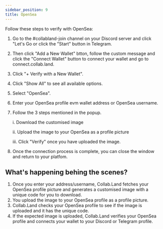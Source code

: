 ```yaml
---
sidebar_position: 9
title: OpenSea
---
```


Follow these steps to verify with OpenSea:

1. Go to the #collabland-join channel on your Discord server and click "Let's Go or click the "Start" button in Telegram.

2. Then click "Add a New Wallet" btton, follow the custom message and click the "Connect Wallet" button to connect your wallet and go to connect.collab.land.

3. Click "+ Verify with a New Wallet".

4. Click "Show All" to see all available options.

5. Select "OpenSea".

6. Enter your OpenSea profile evm wallet address or OpenSea username.

7. Follow the 3 steps mentioned in the popup.

    i. Download the customised image

    ii. Upload the image to your OpenSea as a profile picture
    
    iii. Click "Verify" once you have uploaded the image.

8. Once the connection process is complete, you can close the window and return to your platfom.

## What's happening behing the scenes?

1. Once you enter your address/username, Collab.Land fetches your OpenSea profile picture and generates a customised image with a unique code for you to download.
2. You upload the image to your OpenSea profile as a profile picture.
3. Collab.Land checks your OpenSea profile to see if the image is uploaded and it has the unique code.
4. If the expected image is uploaded, Collab.Land verifies your OpenSea profile and connects your wallet to your Discord or Telegram profile.
